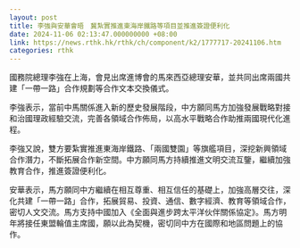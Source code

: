 ```yaml
---
layout: post
title: 李強與安華會晤　冀紮實推進東海岸鐵路等項目並推進簽證便利化
date: 2024-11-06 02:13:47.000000000 +08:00
link: https://news.rthk.hk/rthk/ch/component/k2/1777717-20241106.htm
categories: rthk
---
```


國務院總理李強在上海，會見出席進博會的馬來西亞總理安華，並共同出席兩國共建「一帶一路」合作規劃等合作文本交換儀式。

李強表示，當前中馬關係進入新的歷史發展階段，中方願同馬方加強發展戰略對接和治國理政經驗交流，完善各領域合作佈局，以高水平戰略合作助推兩國現代化進程。

李強又說，雙方要紮實推進東海岸鐵路、「兩國雙園」等旗艦項目，深挖新興領域合作潛力，不斷拓展合作新空間。中方願同馬方持續推進文明交流互鑒，繼續加強教育合作，推進簽證便利化。

安華表示，馬方願同中方繼續在相互尊重、相互信任的基礎上，加強高層交往，深化共建「一帶一路」合作，拓展貿易、投資、通信、數字經濟、教育等領域合作，密切人文交流。馬方支持中國加入《全面與進步跨太平洋伙伴關係協定》。馬方明年將接任東盟輪值主席國，願以此為契機，密切同中方在國際和地區問題上的協作。
